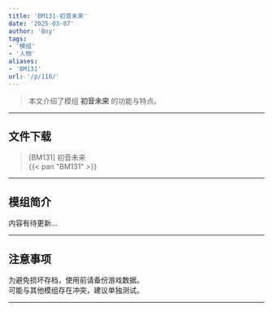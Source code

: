 ```yaml
---
title: 'BM131-初音未来'
date: '2025-03-07'
author: 'Bny'
tags:
- '模组'
- '人物'
aliases:
- 'BM131'
url: '/p/118/'
---
```


> 本文介绍了模组 **初音未来** 的功能与特点。

---

## 文件下载

> [BM131] 初音未来  
{{< pan "BM131" >}}  

---

## 模组简介

>  
内容有待更新...  

---

## 注意事项

>  
为避免损坏存档，使用前请备份游戏数据。  
可能与其他模组存在冲突，建议单独测试。  

---

